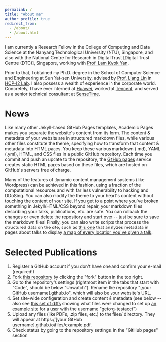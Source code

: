 ```yaml
---
permalink: /
title: "About me"
author_profile: true
redirect_from: 
  - /about/
  - /about.html
---
```


I am currently a Research Fellow in the College of Computing and Data Science at the Nanyang Technological University (NTU), Singapore, and also with the National Centre for Research in Digital Trust [Digital Trust Centre (DTC)], Singapore, working with [Prof. Lam Kwok Yan](https://personal.ntu.edu.sg/kwokyan.lam/). 

Prior to that, I obtained my Ph.D. degree in the School of Computer Science and Engineering at Sun Yat-sen University, advised by [Prof. Liang Lin](http://www.linliang.net/) in [HCP-I2 Lab](https://www.sysu-hcp.net/home/). I also possess a wealth of experience in the corporate world. Concretely, I have ever interned at [Huawei](https://www.huawei.com/cn/?ic_medium=direct&ic_source=surlent), worked at [Tencent](https://www.tencent.com/en-us/), and served as a senior technical consultant at [SenseTime](https://www.sensetime.com/en).



News
======
Like many other Jekyll-based GitHub Pages templates, Academic Pages makes you separate the website's content from its form. The content & metadata of your website are in structured markdown files, while various other files constitute the theme, specifying how to transform that content & metadata into HTML pages. You keep these various markdown (.md), YAML (.yml), HTML, and CSS files in a public GitHub repository. Each time you commit and push an update to the repository, the [GitHub pages](https://pages.github.com/) service creates static HTML pages based on these files, which are hosted on GitHub's servers free of charge.

Many of the features of dynamic content management systems (like Wordpress) can be achieved in this fashion, using a fraction of the computational resources and with far less vulnerability to hacking and DDoSing. You can also modify the theme to your heart's content without touching the content of your site. If you get to a point where you've broken something in Jekyll/HTML/CSS beyond repair, your markdown files describing your talks, publications, etc. are safe. You can rollback the changes or even delete the repository and start over -- just be sure to save the markdown files! Finally, you can also write scripts that process the structured data on the site, such as [this one](https://github.com/academicpages/academicpages.github.io/blob/master/talkmap.ipynb) that analyzes metadata in pages about talks to display [a map of every location you've given a talk](https://academicpages.github.io/talkmap.html).

Selected Publications
======
1. Register a GitHub account if you don't have one and confirm your e-mail (required!)
1. Fork [this repository](https://github.com/academicpages/academicpages.github.io) by clicking the "fork" button in the top right. 
1. Go to the repository's settings (rightmost item in the tabs that start with "Code", should be below "Unwatch"). Rename the repository "[your GitHub username].github.io", which will also be your website's URL.
1. Set site-wide configuration and create content & metadata (see below -- also see [this set of diffs](http://archive.is/3TPas) showing what files were changed to set up [an example site](https://getorg-testacct.github.io) for a user with the username "getorg-testacct")
1. Upload any files (like PDFs, .zip files, etc.) to the files/ directory. They will appear at https://[your GitHub username].github.io/files/example.pdf.  
1. Check status by going to the repository settings, in the "GitHub pages" section
